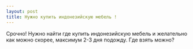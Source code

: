 ```yaml
---
layout: post 
title: Нужно купить индонезийскую мебель ! 
--- 
```

Срочно! Нужно найти где купить индонезийскую мебель и желательно как можно скорее, максимум 2-3 дня подожду. Где взять можно?
